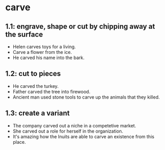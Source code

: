# carve
## 1.1: engrave, shape or cut by chipping away at the surface

  *  Helen carves toys for a living.
  *  Carve a flower from the ice.
  *  He carved his name into the bark.

## 1.2: cut to pieces

  *  He carved the turkey.
  *  Father carved the tree into firewood.
  *  Ancient man used stone tools to carve up the animals that they killed.

## 1.3: create a variant

  *  The company carved out a niche in a competetive market.
  *  She carved out a role for herself in the organization.
  *  It's amazing how the Inuits are able to carve an existence from this place.
